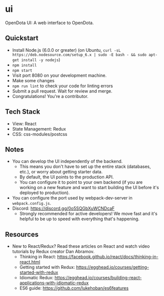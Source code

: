 # ui

OpenDota UI: A web interface to OpenDota.

Quickstart
----
* Install Node.js (6.0.0 or greater) (on Ubuntu, `curl -sL https://deb.nodesource.com/setup_6.x | sudo -E bash - && sudo apt-get install -y nodejs`)
* `npm install`
* `npm start`
* Visit port 8080 on your development machine.
* Make some changes
* `npm run lint` to check your code for linting errors
* Submit a pull request. Wait for review and merge.
* Congratulations! You're a contributor.

Tech Stack
----
* View: React
* State Management: Redux
* CSS: css-modules/postcss

Notes
----
* You can develop the UI independently of the backend.
  * This means you don't have to set up the entire stack (databases, etc.), or worry about getting starter data.
  * By default, the UI points to the production API.
  * You can configure it to point to your own backend (if you are working on a new feature and want to start building the UI before it's deployed to production).
* You can configure the port used by webpack-dev-server in `webpack.config.js`.
* Discord: https://discord.gg/0o5SQGbXuWCNDcaF
  * Strongly recommended for active developers! We move fast and it's helpful to be up to speed with everything that's happening.

Resources
----
* New to React/Redux? Read these articles on React and watch video tutorials by Redux creator Dan Abramov.
  * Thinking in React: https://facebook.github.io/react/docs/thinking-in-react.html
  * Getting started with Redux: https://egghead.io/courses/getting-started-with-redux
  * Idiomatic Redux: https://egghead.io/courses/building-react-applications-with-idiomatic-redux
  * ES6 guide: https://github.com/lukehoban/es6features
